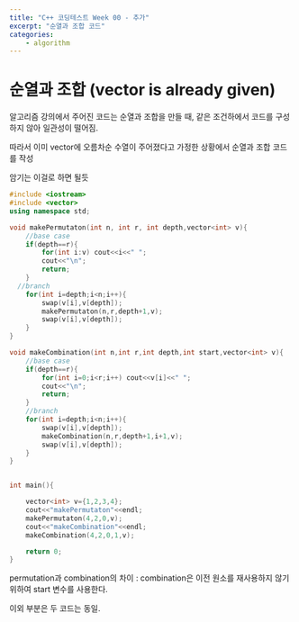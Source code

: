 ```yaml
---
title: "C++ 코딩테스트 Week 00 - 추가"
excerpt: "순열과 조합 코드"
categories:
    - algorithm
---
```


# 순열과 조합 (vector is already given)

알고리즘 강의에서 주어진 코드는 순열과 조합을 만들 때, 같은 조건하에서 코드를 구성하지 않아 일관성이 떨어짐.

따라서 이미 vector에 오름차순 수열이 주어졌다고 가정한 상황에서 순열과 조합 코드를 작성

암기는 이걸로 하면 될듯

```cpp
#include <iostream>
#include <vector>
using namespace std;

void makePermutaton(int n, int r, int depth,vector<int> v){
  	//base case
    if(depth==r){
        for(int i:v) cout<<i<<" ";
        cout<<"\n";
        return;
    }
  //branch
    for(int i=depth;i<n;i++){
        swap(v[i],v[depth]);
        makePermutaton(n,r,depth+1,v);
        swap(v[i],v[depth]);
    }
}

void makeCombination(int n,int r,int depth,int start,vector<int> v){
    //base case
    if(depth==r){
        for(int i=0;i<r;i++) cout<<v[i]<<" ";
        cout<<"\n";
      	return;
    }
    //branch
    for(int i=depth;i<n;i++){
        swap(v[i],v[depth]);
        makeCombination(n,r,depth+1,i+1,v);
        swap(v[i],v[depth]);
    }
}


int main(){

    vector<int> v={1,2,3,4};
    cout<<"makePermutaton"<<endl;
    makePermutaton(4,2,0,v);
    cout<<"makeCombination"<<endl;
    makeCombination(4,2,0,1,v);

    return 0;
}
```

permutation과 combination의 차이 : combination은 이전 원소를 재사용하지 않기 위하여 start 변수를 사용한다.

이외 부분은 두 코드는 동일.
